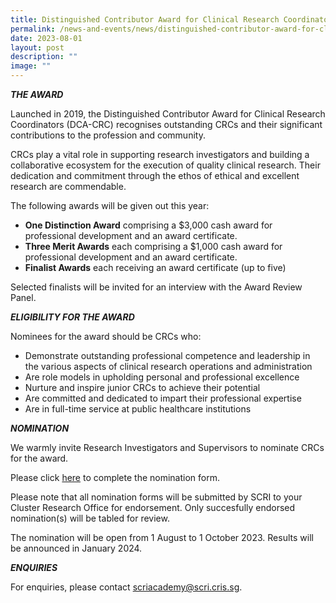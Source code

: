 ```yaml
---
title: Distinguished Contributor Award for Clinical Research Coordinators 2023
permalink: /news-and-events/news/distinguished-contributor-award-for-clinical-research-coordinators/
date: 2023-08-01
layout: post
description: ""
image: ""
---
```

**_THE AWARD_** 

Launched in 2019, the Distinguished Contributor Award for Clinical Research Coordinators (DCA-CRC) recognises outstanding CRCs and their significant contributions to the profession and community.

CRCs play a vital role in supporting research investigators and building a collaborative ecosystem for the execution of quality clinical research. Their dedication and commitment through the ethos of ethical and excellent research are commendable.

The following awards will be given out this year:

*   **One Distinction Award** comprising a $3,000 cash award for professional development and an award certificate.
*   **Three Merit Awards** each comprising a $1,000 cash award for professional development and an award certificate.
*   **Finalist Awards** each receiving an award certificate (up to five)

Selected finalists will be invited for an interview with the Award Review Panel.

**_ELIGIBILITY FOR THE AWARD_**

Nominees for the award should be CRCs who:

*   Demonstrate outstanding professional competence and leadership in the various aspects of clinical research operations and administration
*   Are role models in upholding personal and professional excellence
*   Nurture and inspire junior CRCs to achieve their potential
*   Are committed and dedicated to impart their professional expertise
*   Are in full-time service at public healthcare institutions

_**NOMINATION**_

We warmly invite Research Investigators and Supervisors to nominate CRCs for the award. 

Please click [here](https://for.sg/award.) to complete the nomination form.

Please note that all nomination forms will be submitted by SCRI to your Cluster Research Office for endorsement. Only succesfully endorsed nomination(s) will be tabled for review.

The nomination will be open from 1 August to 1 October 2023. Results will be announced in January 2024.

_**ENQUIRIES**_

For enquiries, please contact [scriacademy@scri.cris.sg](mailto:scriacademy@scri.cris.sg).
